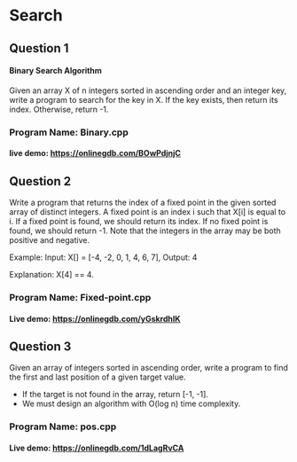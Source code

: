 # Search

## Question 1
#### Binary Search Algorithm
Given an array X of n integers sorted in ascending order and an integer key, write a program to search for the key in X. If the key exists, then return its index. Otherwise, return -1.

### Program Name: Binary.cpp
#### live demo: https://onlinegdb.com/BOwPdjnjC


## Question 2
Write a program that returns the index of a fixed point in the given sorted array of distinct integers. A fixed point is an index i such that X[i] is equal to i. If a fixed point is found, we should return its index. If no fixed point is found, we should return -1. Note that the integers in the array may be both positive and negative.

Example: Input: X[] = [-4, -2, 0, 1, 4, 6, 7], Output: 4

Explanation: X[4] == 4.

### Program Name: Fixed-point.cpp
#### Live demo: https://onlinegdb.com/yGskrdhlK

## Question 3
Given an array of integers sorted in ascending order, write a program to find the first and last position of a given target value.
- If the target is not found in the array, return [-1, -1].
- We must design an algorithm with O(log n) time complexity.

### Program Name: pos.cpp
#### Live demo: https://onlinegdb.com/1dLagRvCA